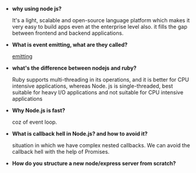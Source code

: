 - **why using node js?**

  It's a light, scalable and open-source language platform which makes it very easy to build apps even at the enterprise level also. it fills the gap between frontend and backend applications.

- **What is event emitting, what are they called?**

  [emitting](https://stackoverflow.com/questions/13438924/what-is-an-event-emitter)

- **what's the difference between nodejs and ruby?**

  Ruby supports multi-threading in its operations, and it is better for CPU intensive applications, whereas Node. js is single-threaded, best suitable for heavy I/O applications and not suitable for CPU intensive applications

- **Why Node.js is fast?**

  coz of event loop.

- **What is callback hell in Node.js? and how to avoid it?**

  situation in which we have complex nested callbacks. We can avoid the callback hell with the help of Promises.

- **How do you structure a new node/express server from scratch?**
